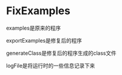 # FixExamples

examples是原来的程序

exportExamples是修复后的程序

generateClass是修复后的程序生成的class文件

logFile是将运行时的一些信息记录下来
